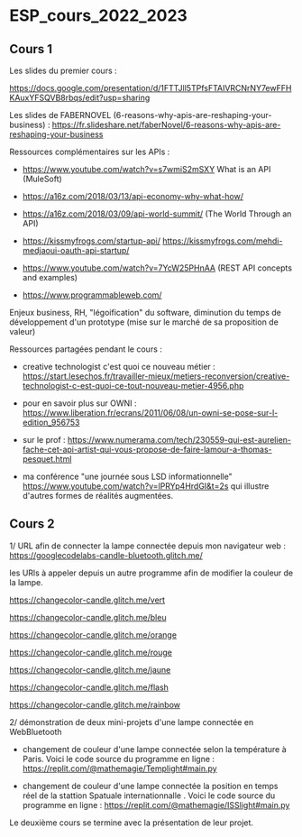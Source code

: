 # ESP_cours_2022_2023 

## Cours 1

Les slides du premier cours :

https://docs.google.com/presentation/d/1FTTJll5TPfsFTAIVRCNrNY7ewFFHKAuxYFSQVB8rbqs/edit?usp=sharing


Les slides de FABERNOVEL (6-reasons-why-apis-are-reshaping-your-business) : https://fr.slideshare.net/faberNovel/6-reasons-why-apis-are-reshaping-your-business

Ressources complémentaires sur les APIs : 

- https://www.youtube.com/watch?v=s7wmiS2mSXY What is an API (MuleSoft)
- https://a16z.com/2018/03/13/api-economy-why-what-how/
- https://a16z.com/2018/03/09/api-world-summit/ (The World Through an API)
- https://kissmyfrogs.com/startup-api/
https://kissmyfrogs.com/mehdi-medjaoui-oauth-api-startup/

- https://www.youtube.com/watch?v=7YcW25PHnAA (REST API concepts and examples)

- https://www.programmableweb.com/

Enjeux business, RH, "légoification" du software, diminution du temps de développement d'un prototype (mise sur le marché de sa proposition de valeur) 

Ressources partagées pendant le cours : 

- creative technologist c'est quoi ce nouveau métier : https://start.lesechos.fr/travailler-mieux/metiers-reconversion/creative-technologist-c-est-quoi-ce-tout-nouveau-metier-4956.php

- pour en savoir plus sur OWNI : https://www.liberation.fr/ecrans/2011/06/08/un-owni-se-pose-sur-l-edition_956753 

- sur le prof  : https://www.numerama.com/tech/230559-qui-est-aurelien-fache-cet-api-artist-qui-vous-propose-de-faire-lamour-a-thomas-pesquet.html 

- ma conférence "une journée sous LSD informationnelle" https://www.youtube.com/watch?v=lPRYp4HrdGI&t=2s qui illustre d'autres formes de réalités augmentées.


## Cours 2

1/ URL afin de connecter la lampe connectée depuis mon navigateur web : https://googlecodelabs-candle-bluetooth.glitch.me/

les URls à appeler depuis un autre programme afin de modifier la couleur de la lampe.

 https://changecolor-candle.glitch.me/vert
 
 https://changecolor-candle.glitch.me/bleu
 
 https://changecolor-candle.glitch.me/orange
 
 https://changecolor-candle.glitch.me/rouge
 
 https://changecolor-candle.glitch.me/jaune
 
 https://changecolor-candle.glitch.me/flash

 https://changecolor-candle.glitch.me/rainbow
 
 2/ démonstration de deux mini-projets d'une lampe connectée en WebBluetooth 

  - changement de couleur d'une lampe connectée selon la température à Paris. Voici le code source du programme en ligne : https://replit.com/@mathemagie/Templight#main.py 

  - changement de couleur d'une lampe connectée la position en temps réel de la stattion Spatuale internationnalle . Voici le code source du programme en ligne : https://replit.com/@mathemagie/ISSlight#main.py
 

Le deuxième cours se termine avec la présentation de leur projet.
